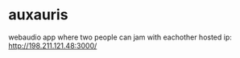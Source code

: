 # auxauris
webaudio app where two people can jam with eachother
hosted ip: http://198.211.121.48:3000/
